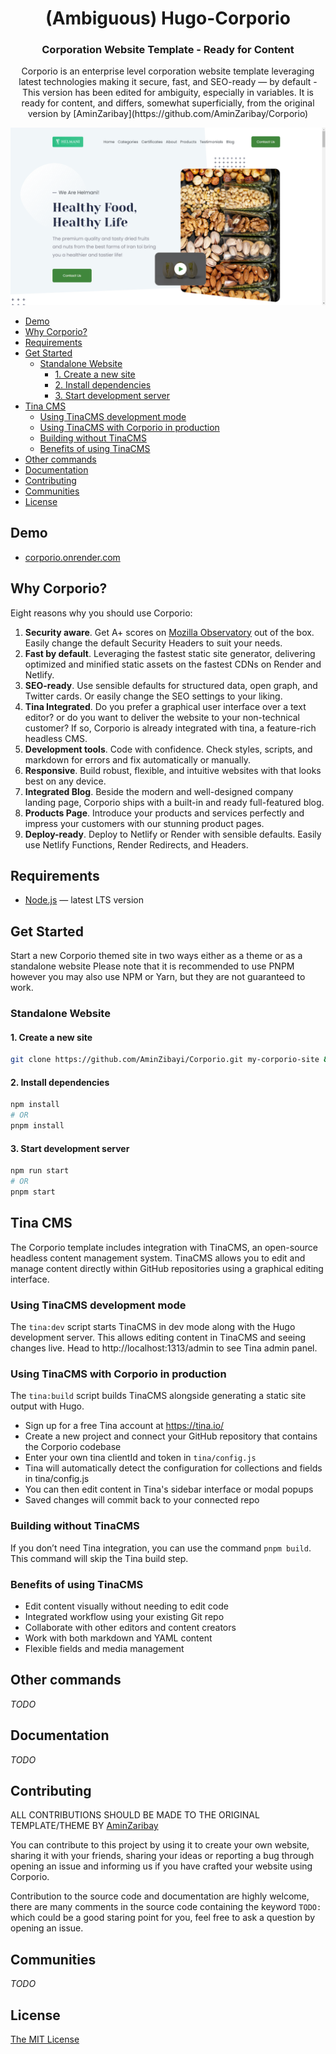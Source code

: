 <h1 align="center">
  (Ambiguous) Hugo-Corporio
</h1>

<h3 align="center">
  Corporation Website Template - Ready for Content
</h3>

<p align="center">
  Corporio is an enterprise level corporation website template leveraging latest technologies making it secure, fast, and SEO-ready — by default - This version has been edited for ambiguity, especially in variables. It is ready for content, and differs, somewhat superficially, from the original version by [AminZaribay](https://github.com/AminZaribay/Corporio)
</p>

<!-- <p align="center">
  <a href="https://github.com/AminZibayi/Corporio/blob/master/LICENSE">
    <img src="https://img.shields.io/github/license/AminZibayi/Corporio?style=flat-square" alt="GitHub">
  </a>
  <a href="https://github.com/AminZibayi/Corporio/releases">
    <img src="https://img.shields.io/github/v/release/AminZibayi/Corporio?include_prereleases&style=flat-square"alt="GitHub release (latest SemVer including pre-releases)">
  </a>
  <a href="https://www.npmjs.com/package/@hyas/core">
    <img src="https://img.shields.io/npm/v/@hyas/core?style=flat-square" alt="npm (scoped)">
  </a>
  <a href="https://github.com/AminZibayi/Corporio/actions?query=workflow%3A%22Hyas+CI%22">
    <img src="https://img.shields.io/github/workflow/status/AminZibayi/Corporio/Hyas%20CI/master?style=flat-square" alt="GitHub Workflow Status (branch)">
  </a>
  <a href="https://app.netlify.com/sites/hyas/deploys">
    <img src="https://img.shields.io/netlify/895a161c-86be-48a2-8c57-a8c5d68cd1a4?style=flat-square" alt="Netlify">
  </a>
</p> -->

![Corporio — Corporation Website Template](https://raw.githubusercontent.com/drpdead/Hugo-Corporio/main/images/tn.png)

- [Demo](#demo)
- [Why Corporio?](#why-corporio)
- [Requirements](#requirements)
- [Get Started](#get-started)
  - [Standalone Website](#standalone-website)
    - [1. Create a new site](#1-create-a-new-site)
    - [2. Install dependencies](#2-install-dependencies)
    - [3. Start development server](#3-start-development-server)
- [Tina CMS](#tina-cms)
  - [Using TinaCMS development mode](#using-tinacms-development-mode)
  - [Using TinaCMS with Corporio in production](#using-tinacms-with-corporio-in-production)
  - [Building without TinaCMS](#building-without-tinacms)
  - [Benefits of using TinaCMS](#benefits-of-using-tinacms)
- [Other commands](#other-commands)
- [Documentation](#documentation)
- [Contributing](#contributing)
- [Communities](#communities)
- [License](#license)

## Demo

- [corporio.onrender.com](https://corporio.onrender.com/)

## Why Corporio?

Eight reasons why you should use Corporio:

1. **Security aware**. Get A+ scores on [Mozilla Observatory](https://observatory.mozilla.org/analyze/corporio.onrender.com) out of the box. Easily change the default Security Headers to suit your needs.
2. **Fast by default**. Leveraging the fastest static site generator, delivering optimized and minified static assets on the fastest CDNs on Render and Netlify.
3. **SEO-ready**. Use sensible defaults for structured data, open graph, and Twitter cards. Or easily change the SEO settings to your liking.
4. **Tina Integrated**. Do you prefer a graphical user interface over a text editor? or do you want to deliver the website to your non-technical customer? If so, Corporio is already integrated with tina, a feature-rich headless CMS.
5. **Development tools**. Code with confidence. Check styles, scripts, and markdown for errors and fix automatically or manually.
6. **Responsive**. Build robust, flexible, and intuitive websites with that looks best on any device.
7. **Integrated Blog**. Beside the modern and well-designed company landing page, Corporio ships with a built-in and ready full-featured blog.
8. **Products Page**. Introduce your products and services perfectly and impress your customers with our stunning product pages.
9. **Deploy-ready**. Deploy to Netlify or Render with sensible defaults. Easily use Netlify Functions, Render Redirects, and Headers.

## Requirements

- [Node.js](https://nodejs.org/) — latest LTS version

## Get Started

Start a new Corporio themed site in two ways either as a theme or as a standalone website
Please note that it is recommended to use PNPM however you may also use NPM or Yarn, but they are not guaranteed to work.

### Standalone Website

#### 1. Create a new site

```bash
git clone https://github.com/AminZibayi/Corporio.git my-corporio-site && cd my-corporio-site
```

#### 2. Install dependencies

```bash
npm install
# OR
pnpm install
```

#### 3. Start development server

```bash
npm run start
# OR
pnpm start
```

## Tina CMS

The Corporio template includes integration with TinaCMS, an open-source headless content management system. TinaCMS allows you to edit and manage content directly within GitHub repositories using a graphical editing interface.

### Using TinaCMS development mode

The `tina:dev` script starts TinaCMS in dev mode along with the Hugo development
server. This allows editing content in TinaCMS and seeing changes live.
Head to http://localhost:1313/admin to see Tina admin panel.

### Using TinaCMS with Corporio in production

The `tina:build` script builds TinaCMS alongside generating a static site output with Hugo.

- Sign up for a free Tina account at https://tina.io/
- Create a new project and connect your GitHub repository that contains the Corporio codebase
- Enter your own tina clientId and token in `tina/config.js`
- Tina will automatically detect the configuration for collections and fields in tina/config.js
- You can then edit content in Tina's sidebar interface or modal popups
- Saved changes will commit back to your connected repo

### Building without TinaCMS

If you don’t need Tina integration, you can use the command `pnpm build`. This command will skip the Tina build step.

### Benefits of using TinaCMS

- Edit content visually without needing to edit code
- Integrated workflow using your existing Git repo
- Collaborate with other editors and content creators
- Work with both markdown and YAML content
- Flexible fields and media management

## Other commands

_TODO_

## Documentation

_TODO_

## Contributing
ALL CONTRIBUTIONS SHOULD BE MADE TO THE ORIGINAL TEMPLATE/THEME BY [AminZaribay](https://github.com/AminZaribay/Corporio)

You can contribute to this project by using it to create your own website, sharing it with your friends, sharing your ideas or reporting a bug through opening an issue and informing us if you have crafted your website using Corporio.

Contribution to the source code and documentation are highly welcome, there are many comments in the source code containing the keyword `TODO:` which could be a good staring point for you, feel free to ask a question by opening an issue.

## Communities

_TODO_

## License

[The MIT License](https://github.com/AminZibayi/Corporio/blob/master/LICENSE)
